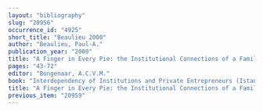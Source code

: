 ```yaml
---
layout: "bibliography"
slug: "20956"
occurrence_id: "4925"
short_title: "Beaulieu 2000"
author: "Beaulieu, Paul-A."
publication_year: "2000"
title: "A Finger in Every Pie: the Institutional Connections of a Family of Entrepreneurs in Neo-Babylonian Larsa"
pages: "43-72"
editor: "Bongenaar, A.C.V.M."
book: "Interdependency of Institutions and Private Entrepreneurs (Istanbul and Leiden)"
title: "A Finger in Every Pie: the Institutional Connections of a Family of Entrepreneurs in Neo-Babylonian Larsa"
previous_item: "20959"
---
```

